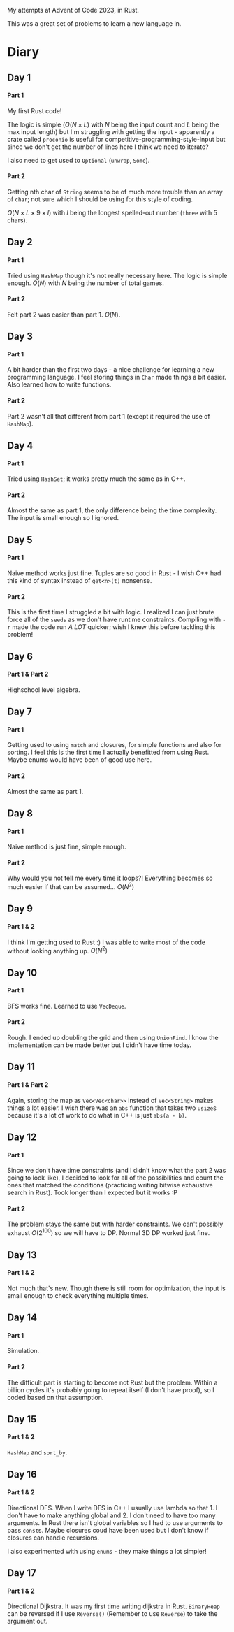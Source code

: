 My attempts at Advent of Code 2023, in Rust.

This was a great set of problems to learn a new language in. 

# Diary
## Day 1
#### Part 1
My first Rust code! 

The logic is simple ($O(N\times L)$ with $N$ being the input count and $L$ being the max input length) but I'm struggling with getting the input - apparently a crate called `proconio` is useful for competitive-programming-style-input but since we don't get the number of lines here I think we need to iterate?

I also need to get used to `Optional` (`unwrap`, `Some`).

#### Part 2
Getting nth char of `String` seems to be of much more trouble than an array of `char`; not sure which I should be using for this style of coding.

$O(N \times L \times 9 \times l)$ with $l$ being the longest spelled-out number (`three` with 5 chars).

## Day 2
#### Part 1
Tried using `HashMap` though it's not really necessary here. The logic is simple enough. $O(N)$ with $N$ being the number of total games.

#### Part 2
Felt part 2 was easier than part 1. $O(N)$.

## Day 3
#### Part 1
A bit harder than the first two days - a nice challenge for learning a new programming language. I feel storing things in `Char` made things a bit easier. Also learned how to write functions.

#### Part 2
Part 2 wasn't all that different from part 1 (except it required the use of `HashMap`).

## Day 4
#### Part 1
Tried using `HashSet`; it works pretty much the same as in C++.

#### Part 2
Almost the same as part 1, the only difference being the time complexity. The input is small enough so I ignored.

## Day 5
#### Part 1
Naive method works just fine. Tuples are so good in Rust - I wish C++ had this kind of syntax instead of `get<n>(t)` nonsense.

#### Part 2
This is the first time I struggled a bit with logic. I realized I can just brute force all of the `seeds` as we don't have runtime constraints. Compiling with `-r` made the code run _A LOT_ quicker; wish I knew this before tackling this problem! 

## Day 6
#### Part 1 & Part 2
Highschool level algebra.

## Day 7
#### Part 1
Getting used to using `match` and closures, for simple functions and also for sorting. I feel this is the first time I actually benefitted from using Rust. Maybe enums would have been of good use here.

#### Part 2
Almost the same as part 1.

## Day 8
#### Part 1
Naive method is just fine, simple enough.

#### Part 2
Why would you not tell me every time it loops?! Everything becomes so much easier if that can be assumed... $O(N^2)$

## Day 9
#### Part 1 & 2
I think I'm getting used to Rust :) I was able to write most of the code without looking anything up. $O(N^2)$

## Day 10
#### Part 1
BFS works fine. Learned to use `VecDeque`.

#### Part 2
Rough. I ended up doubling the grid and then using `UnionFind`. I know the implementation can be made better but I didn't have time today.

## Day 11
#### Part 1 & Part 2
Again, storing the map as `Vec<Vec<char>>` instead of `Vec<String>` makes things a lot easier. I wish there was an `abs` function that takes two `usize`s because it's a lot of work to do what in C++ is just `abs(a - b)`.

## Day 12
#### Part 1
Since we don't have time constraints (and I didn't know what the part 2 was going to look like), I decided to look for all of the possibilities and count the ones that matched the conditions (practicing writing bitwise exhaustive search in Rust). Took longer than I expected but it works :P

#### Part 2
The problem stays the same but with harder constraints. We can't possibly exhaust $O(2^{100})$ so we will have to DP. Normal 3D DP worked just fine.

## Day 13
#### Part 1 & 2
Not much that's new. Though there is still room for optimization, the input is small enough to check everything multiple times. 

## Day 14
#### Part 1
Simulation.

#### Part 2
The difficult part is starting to become not Rust but the problem. Within a billion cycles it's probably going to repeat itself (I don't have proof), so I coded based on that assumption.

## Day 15
#### Part 1 & 2
`HashMap` and `sort_by`. 

## Day 16
#### Part 1 & 2
Directional DFS. When I write DFS in C++ I usually use lambda so that 1. I don't have to make anything global and 2. I don't need to have too many arguments. In Rust there isn't global variables so I had to use arguments to pass `const`s. Maybe closures coud have been used but I don't know if closures can handle recursions.

I also experimented with using `enums` - they make things a lot simpler!

## Day 17
#### Part 1 & 2
Directional Dijkstra. It was my first time writing dijkstra in Rust. `BinaryHeap` can be reversed if I use `Reverse()` (Remember to use `Reverse`) to take the argument out.